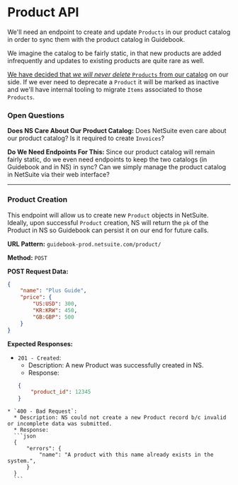 # Product API
We'll need an endpoint to create and update `Products` in our product catalog in order to sync them with the product catalog in Guidebook.

We imagine the catalog to be fairly static, in that new products are added infrequently and updates to existing products are quite rare as well.

[We have decided that *we will never delete* `Products` from our catalog](https://confluence.guidebook.com/display/WT/Open+Billing+Questions) on our side. If we ever need to deprecate a `Product` it will be marked as inactive and we'll have internal tooling to migrate `Items` associated to those `Products`.


### Open Questions
**Does NS Care About Our Product Catalog:**
Does NetSuite even care about our product catalog? Is it required to create `Invoices`?

**Do We Need Endpoints For This:**
Since our product catalog will remain fairly static, do we even need endpoints to keep the two catalogs (in Guidebook and in NS) in sync? Can we simply manage the product catalog in NetSuite via their web interface?

------------

### Product Creation
This endpoint will allow us to create new `Product` objects in NetSuite. Ideally, upon successful `Product` creation, NS will return the `pk` of the Product in NS so Guidebook can persist it on our end for future calls.

**URL Pattern:** `guidebook-prod.netsuite.com/product/`

**Method:** `POST`

**POST Request Data:**
```json
{
    "name": "Plus Guide",
    "price": {
        "US:USD": 300,
        "KR:KRW": 450,
        "GB:GBP": 500
    }
}
```

**Expected Responses:**
  * `201 - Created`:
    * Description: A new Product was successfully created in NS.
    * Response:
    ```json
    {
        "product_id": 12345
    }
  ```
  * `400 - Bad Request`:
    * Description: NS could not create a new Product record b/c invalid or incomplete data was submitted.
    * Response:
    ```json
    {
        "errors": {
            "name": "A product with this name already exists in the system.",
        }
    }
    ```
